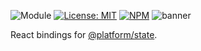![Module](https://img.shields.io/badge/%40platform-state.react-%23EA4E7E.svg)
[![License: MIT](https://img.shields.io/badge/license-MIT-blue.svg)](https://opensource.org/licenses/MIT)
[![NPM](https://img.shields.io/npm/v/@platform/state.react.svg?colorB=blue&style=flat)](https://www.npmjs.com/package/@platform/state.react)
![banner](https://user-images.githubusercontent.com/185555/55848776-33005480-5ba2-11e9-9d54-7c0fa000aad0.png)

React bindings for [@platform/state](../state).
